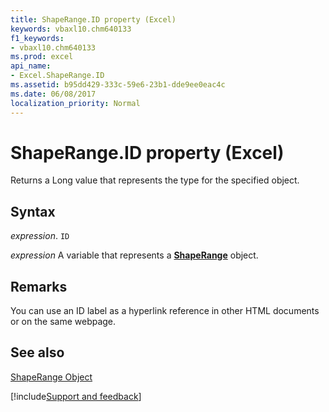 ```yaml
---
title: ShapeRange.ID property (Excel)
keywords: vbaxl10.chm640133
f1_keywords:
- vbaxl10.chm640133
ms.prod: excel
api_name:
- Excel.ShapeRange.ID
ms.assetid: b95dd429-333c-59e6-23b1-dde9ee0eac4c
ms.date: 06/08/2017
localization_priority: Normal
---
```



# ShapeRange.ID property (Excel)

Returns a Long value that represents the type for the specified object.


## Syntax

_expression_. `ID`

_expression_ A variable that represents a **[ShapeRange](Excel.shaperange.md)** object.


## Remarks

You can use an ID label as a hyperlink reference in other HTML documents or on the same webpage.


## See also


[ShapeRange Object](Excel.ShapeRange.md)

[!include[Support and feedback](~/includes/feedback-boilerplate.md)]